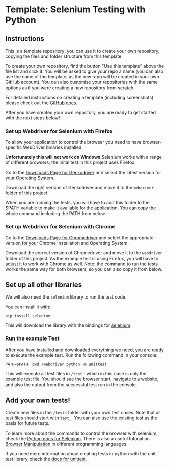 # Template: Selenium Testing with Python

## Instructions

This is a template repository:
you can use it to create your own repository, copying the files and folder structure from this template. 

To create your own repository, find the button "Use this template" above the file list and click it.
You will be asked to give your repo a name (you can also use the name of the template, as the new repo will be created in your own GitHub account).
You can also customise your repositories with the same options as if you were creating a new repository from scratch.

For detailed instructions on creating a template (including screenshots) please check out the [GitHub docs](https://docs.github.com/en/free-pro-team@latest/github/creating-cloning-and-archiving-repositories/creating-a-repository-from-a-template).

After you have created your own repository, you are ready to get started with the next steps below!


### Set up Webdriver for Selenium with Firefox

To allow your application to control the browser you need to have browser-specific WebDriver binaries installed.

**Unfortunately this will not work on Windows**
Selenium works with a range of different browsers; the inital test in this project uses Firefox.

Go to the [Downloads Page for Geckodriver](https://github.com/mozilla/geckodriver/releases) and select the latest version for your Operating System.

Download the right version of Geckodriver and move it to the `webdriver` folder of this project.

When you are running the tests, you will have to add this folder to the $PATH variable to make it available for the application.
You can copy the whole command including the PATH from below.

### Set up Webdriver for Selenium with Chrome

Go to the [Downloads Page for Chromedriver](https://chromedriver.chromium.org/downloads) and select the appropriate version for your Chrome Installation and Operating System.

Download the correct version of Chromedriver and move it to the `webdriver` folder of this project.
As the example test is using Firefox, you will have to adjust it to work with Chrome as well.
Note: the command to run the tests works the same way for both browsers, so you can also copy it from below.

## Set up all other libraries

We will also need the `selenium` library to run the test code.

You can install it with:
```
pip install selenium
```

This will download the library with the bindings for [selenium](https://pypi.org/project/selenium/).


### Run the example Test

After you have installed and downloaded everything we need, you are ready to execute the example test.
Run the following command in your console:
```
PATH=$PATH:`pwd`/webdriver python -m unittest
```

This will execute all test files in `/test` - which in this case is only the example test file.
You should see the browser start, navigate to a website, and also the output from the successful test run in the console.


## Add your own tests!

Create new files in the `/tests` folder with your own test cases. Note that all test files should start with `test_`.
You can also use the existing test as the basis for future tests.

To learn more about the commands to control the browser with selenium, check the [Python docs for Selenium](https://www.selenium.dev/selenium/docs/api/py/api.html).
There is also a useful tutorial on [Browser Manipulation](https://www.selenium.dev/documentation/en/webdriver/browser_manipulation/) in different programming languages.

If you need more information about creating tests in python with the unit test library, check the [docs for unittest](https://docs.python.org/3/library/unittest.html).
